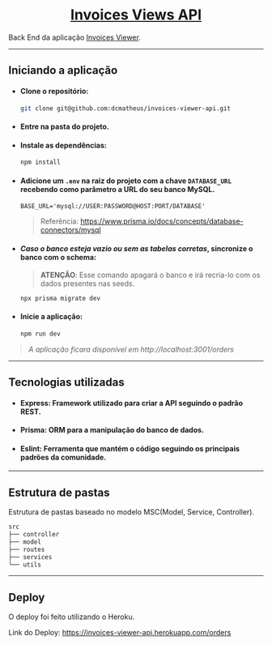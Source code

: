 <div align='center'>

# [Invoices Views API](https://invoices-viewer-api.herokuapp.com/orders)

</div>

Back End da aplicação [Invoices Viewer](https://github.com/dcmatheus/invoices-viewer).

---

## Iniciando a aplicação

- #### Clone o repositório:
    ```bash
    git clone git@github.com:dcmatheus/invoices-viewer-api.git
    ```
- #### Entre na pasta do projeto.
- #### Instale as dependências:
    ```bash
    npm install
    ```

- #### Adicione um `.env` na raiz do projeto com a chave `DATABASE_URL` recebendo como parâmetro a URL do seu banco MySQL.
    ```
    BASE_URL='mysql://USER:PASSWORD@HOST:PORT/DATABASE'
    ```
    >Referência: https://www.prisma.io/docs/concepts/database-connectors/mysql

- #### *Caso o banco esteja vazio ou sem as tabelas corretas*, sincronize o banco com o schema:
    > **ATENÇÃO**: Esse comando apagará o banco e irá recria-lo com os dados presentes nas seeds.
    ```
    npx prisma migrate dev
    ```

- #### Inicie a aplicação:
    ```bash
    npm run dev
    ```

>*A aplicação ficara disponível em http://localhost:3001/orders*

---

## Tecnologias utilizadas

- #### Express: Framework utilizado para criar a API seguindo o padrão REST.
- #### Prisma: ORM para a manipulação do banco de dados.
- #### Eslint: Ferramenta que mantém o código seguindo os principais padrões da comunidade.

---

## Estrutura de pastas

Estrutura de pastas baseado no modelo MSC(Model, Service, Controller).
```js
src
├── controller
├── model
├── routes
├── services
└── utils
```

---


## Deploy

O deploy foi feito utilizando o Heroku.

Link do Deploy: https://invoices-viewer-api.herokuapp.com/orders
